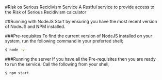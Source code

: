 #Risk os Serious Recidivism Service
A Restful service to provide access to the Risk of Serious Recidivism calculator

##Running with NodeJS
Start by ensuring you have the most recent version of NodeJS and NPM installed.

###Pre-requisites
To find the current version of NodeJS installed on your system, run the following command in your preferred shell;

```bash
$ node -v
```

###Running the server
If you have all the Pre-requisites then you are ready to run the service. Call the following from your shell;

```bash
$ npm start
```
